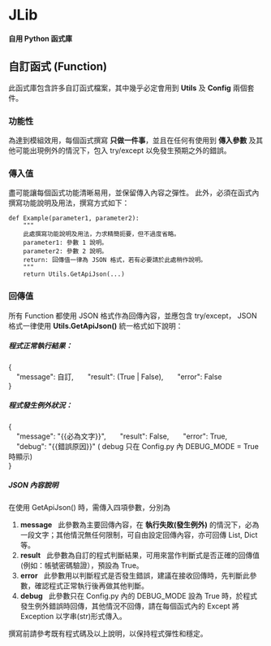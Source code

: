 # JLib
**自用 Python 函式庫**

## 自訂函式 (Function)
此函式庫包含許多自訂函式檔案，其中幾乎必定會用到 **Utils** 及 **Config** 兩個套件。

### 功能性
為達到模組效用，每個函式撰寫 **只做一件事**，並且在任何有使用到 **傳入參數** 及其他可能出現例外的情況下，包入 try/except 以免發生預期之外的錯誤。

### 傳入值
盡可能讓每個函式功能清晰易用，並保留傳入內容之彈性。
此外，必須在函式內撰寫功能說明及用法，撰寫方式如下：
```
def Example(parameter1, parameter2):
    """
    此處撰寫功能說明及用法，力求精簡扼要，但不過度省略。
    parameter1: 參數 1 說明。
    parameter2: 參數 2 說明。
    return: 回傳值一律為 JSON 格式，若有必要請於此處稍作說明。
    """
    return Utils.GetApiJson(...)
```


### 回傳值
所有 Function 都使用 JSON 格式作為回傳內容，並應包含 try/except， 
JSON 格式一律使用 **Utils.GetApiJson()** 統一格式如下說明： 
 
##### 程式正常執行結果：
{  
     "message": 自訂,   
     "result": (True | False),  
     "error": False  
}
  
  
##### 程式發生例外狀況：
{  
     "message": "{{必為文字}}",   
     "result": False,  
     "error": True,  
     "debug": "{{錯誤原因}}" ( debug 只在 Config.py 內 DEBUG_MODE = True 時顯示)  
}

##### JSON 內容說明
在使用 GetApiJson() 時，需傳入四項參數，分別為
1. **message**  
此參數為主要回傳內容，在 **執行失敗(發生例外)** 的情況下，必為一段文字；其他情況無任何限制，可自由設定回傳內容，亦可回傳 List, Dict 等。
2. **result**  
此參數為自訂的程式判斷結果，可用來當作判斷式是否正確的回傳值(例如：帳號密碼驗證），預設為 True。
3. **error**  
此參數用以判斷程式是否發生錯誤，建議在接收回傳時，先判斷此參數，確認程式正常執行後再做其他判斷。
4. **debug**  
此參數只在 Config.py 內的 DEBUG_MODE 設為 True 時，於程式發生例外錯誤時回傳，其他情況不回傳，請在每個函式內的 Except 將 Exception 以字串(str)形式傳入。

撰寫前請參考既有程式碼及以上說明，以保持程式彈性和穩定。

  
